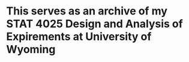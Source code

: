 # This serves as an archive of my STAT 4025 Design and Analysis of Expirements at University of Wyoming
